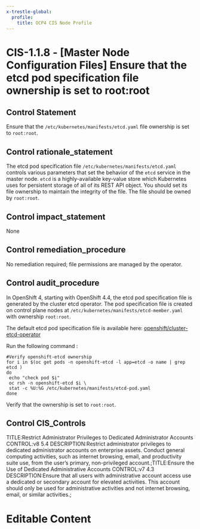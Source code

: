 ```yaml
---
x-trestle-global:
  profile:
    title: OCP4 CIS Node Profile
---
```


# CIS-1.1.8 - \[Master Node Configuration Files\] Ensure that the etcd pod specification file ownership is set to root:root

## Control Statement

Ensure that the `/etc/kubernetes/manifests/etcd.yaml` file ownership is set to `root:root`.

## Control rationale_statement

The etcd pod specification file `/etc/kubernetes/manifests/etcd.yaml` controls various parameters that set the behavior of the `etcd` service in the master node. `etcd` is a highly-available key-value store which Kubernetes uses for persistent storage of all of its REST API object. You should set its file ownership to maintain the integrity of the file. The file should be owned by `root:root`.

## Control impact_statement

None

## Control remediation_procedure

No remediation required; file permissions are managed by the operator.

## Control audit_procedure

In OpenShift 4, starting with OpenShift 4.4, the etcd pod specification file is generated by the cluster etcd operator. The pod specification file is created on control plane nodes at `/etc/kubernetes/manifests/etcd-member.yaml` with ownership `root:root`.

The default etcd pod specification file is available here: [openshift/cluster-etcd-operator](https://github.com/openshift/cluster-etcd-operator/blob/master/bindata/etcd/pod.yaml)

Run the following command :

```
#Verify openshift-etcd ownership
for i in $(oc get pods -n openshift-etcd -l app=etcd -o name | grep etcd )
do
 echo "check pod $i"
 oc rsh -n openshift-etcd $i \
 stat -c %U:%G /etc/kubernetes/manifests/etcd-pod.yaml
done
```

Verify that the ownership is set to `root:root`.

## Control CIS_Controls

TITLE:Restrict Administrator Privileges to Dedicated Administrator Accounts CONTROL:v8 5.4 DESCRIPTION:Restrict administrator privileges to dedicated administrator accounts on enterprise assets. Conduct general computing activities, such as internet browsing, email, and productivity suite use, from the user’s primary, non-privileged account.;TITLE:Ensure the Use of Dedicated Administrative Accounts CONTROL:v7 4.3 DESCRIPTION:Ensure that all users with administrative account access use a dedicated or secondary account for elevated activities. This account should only be used for administrative activities and not internet browsing, email, or similar activities.;

# Editable Content

<!-- Make additions and edits below -->
<!-- The above represents the contents of the control as received by the profile, prior to additions. -->
<!-- If the profile makes additions to the control, they will appear below. -->
<!-- The above markdown may not be edited but you may edit the content below, and/or introduce new additions to be made by the profile. -->
<!-- If there is a yaml header at the top, parameter values may be edited. Use --set-parameters to incorporate the changes during assembly. -->
<!-- The content here will then replace what is in the profile for this control, after running profile-assemble. -->
<!-- The current profile has no added parts for this control, but you may add new ones here. -->
<!-- Each addition must have a heading either of the form ## Control my_addition_name -->
<!-- or ## Part a. (where the a. refers to one of the control statement labels.) -->
<!-- "## Control" parts are new parts added after the statement part. -->
<!-- "## Part" parts are new parts added into the top-level statement part with that label. -->
<!-- Subparts may be added with nested hash levels of the form ### My Subpart Name -->
<!-- underneath the parent ## Control or ## Part being added -->
<!-- See https://ibm.github.io/compliance-trestle/tutorials/ssp_profile_catalog_authoring/ssp_profile_catalog_authoring for guidance. -->
